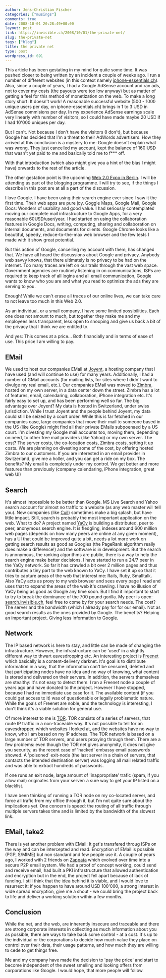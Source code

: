 ```yaml
---
author: Jens-Christian Fischer
categories: ["musings"]
comments: true
date: 2008-10-01 20:28:49+00:00
layout: post
link: https://invisible.ch/2008/10/01/the-private-net/
slug: the-private-net
tags: ["blog"]
title: the private net
type: post
wordpress_id: 691
---
```


This article has been gestating in my mind for quite some time. It was pushed
closer to being written by an incident a couple of weeks ago. I run a number of
different websites (in this context namely [iphone-essentials.ch][1]). Also, since
a couple of years, I had a Google AdSense account and ran ads, not to cover my costs 
(the payouts were too low anyway) but as matter of getting a feel for this method
of monetization on the web. To make a long story short: It doesn't work! A reasonable
successful website (500 - 1000 unique users per day, on iphone-essentials.ch) brings
in 1 to 3 USD in AdSense commisions per day. In my experience AdSense earnings scale
very linearly with number of visitors, so I could have made maybe 20 USD if I had
10'000 uniques per day.

But I can't. Not because I don't have the visitors (I don't), but because Google has
decided that I'm a threat to their AdWords advertisers. How they arrived at this conclusion
is a mystery to me: Google doesn't explain what was wrong. They just cancelled my
account, kept the balance of 160 USD that wasn't yet paid to me and basically told me to
f*** off.

With that introduction (which also might give you a hint of the bias I might have) onwards
to the rest of the article.

The other gestation point is the upcoming [Web 2.0 Expo in Berlin][9]. I will be attending as
part of the blogging programme. I will try to see, if the things I describe in this
post are at all a part of the discussion.

I love Google. I have been using their search engine ever since I saw it the first time. Their
web apps are pure joy. Goggle Maps, Google Mail, Google Docs: Wonders of usability and good
value. I had seriously contemplated moving our complete mail infrastructure to Google Apps, for
a very reasonable 60USD/user/year. I had started on using the collaboration features in Google
Docs, writing, computing, sharing and collaboration on internal documents, and documents for 
clients. 
Google Chrome looks like a beautiful, speedy, reduce-to-the-max web browser and the few tests
I made with it show great potential.

But this action of Google, cancelling my account with them, has changed that. We have all heard
the discussions about Google and privacy. Anybody web savvy knows, that there ultimately is
no privacy to be had on the internet. Too many traces are left on our trails through the vast 
web space. Government agencies are routinely listening in on communications, ISPs are required to
keep track of all logins and all email communication, Google wants to know who you are and what
you read to optimize the ads they are serving to you. 

Enough! While we can't erase all traces of our online lives, we can take care to not leave too
much in this Web 2.0.

As an individual, or a small company, I have some limited possibilities. Each one does not amount to
much, but together they make me and my employees less transparent, less open to snooping and 
give us back a bit of the privacy that I think we are entitled to.

And yes: This comes at a price... Both financially and in terms of ease of use. This price I am 
willing to pay.

EMail
-----

We used to host our companies EMail at [Joyent][2], a hosting company that I have used (and will 
continue to use) for many years. Additionally, I had a number of GMail accounts (for mailing lists,
for sites where I didn't want to divulge my real email, etc.).
Our companies EMail was moved to [Zimbra][3], hosted on my own server, in a data center down the
street. Zimbra has a lot of features, email, calendaring, collaboration, iPhone integration etc. 
It's fairly easy to set up, and has been performing well so far. The big advantage over Joyent? My 
data is hosted in Switzerland, under swiss jurisdiction. While I trust Joyent and the people behind 
Joyent, my data could still be seized by a court order. While this is far fetched in our companies case,
large companies that move their mail to someone based in the US (like Google) might find all their
private EMails subpoenaed by a US court.
I'm divesting my Google mail accounts too, moving them, depending on need, to other free mail providers 
(like Yahoo) or my own server.
The cost? The server costs, the co-location costs, Zimbra costs, setting it up costs. We are planning
on divesting some of the cost, by offering hosted Zimbra to our customers. If you are interested
in an email provider in Switzerland, give me a holler, and you can get a ride on my box.
The benefits? My email is completely under my control. We get better and more features than previously
(company calendaring, iPhone integration, great web UI)

Search
------

It's almost impossible to be better than Google. MS Live Search and Yahoo search account for 
almost no traffic to a website (as any web master will tell you). New companies (like [Cuil][4]) sometimes
make a big splash, but have little impact.
Still, search is probably the most important application on the web. What to do? A project named [YaCy][5]
is building a distributed, peer to peer, anonymous search engine. It is fledgling, indexes around 600 million
web pages (depends on how many peers are online at any given moment), has a UI that could be improved 
quite a bit, needs a lot more work on getting search results as good as Googles (the PageRank algorithm
really does make a difference!) and the software is in development.
But the search is anonymous, the ranking algorithms are public, there is a way to help the search engine
make better decisions.
I have started to run a 24/7 peer in the YaCy network. So far it has crawled a bit over 2 million pages
and thus contributes a tiny part to the web known to YaCy. I have set it up so that it tries to capture
areas of the web that interest me: Rails, Ruby, Smalltalk. Also YaCy acts as proxy to my web browser
and sees every page I read and uses that to expand the areas of the web it's crawling.
I have no illusion of YaCy being as good as Google any time soon. But I find it important to start to
try to break the dominance of the 700 pound gorilla. My peer is open: [search.invisible.ch][6], feel free
to come by for your search needs. 
The cost? The server and the bandwidth (which I already pay for for our email). Not as good search
results as the ones provided by Google.
The benefits? Helping an important project. Giving less information to Google.

Network
-------

The IP based network is here to stay, and little can be made of changing the infrastructure. However, the
infrastructure can be 'used' in a slightly different way to thwart eavesdropping etc. An interesting 
project is [Freenet][7] which basically is a content-delivery darknet. It's goal is to distribute information
in a way, that the information can't be censored, deleted and that participating nodes have no idea
and no way of knowing, what content is stored and delivered on their servers. In addition, the servers
themselves are stealthy: it's not easy to detect them. I ran a Freenet node a couple of years ago and 
have donated to the project. However I have stopped, because I had no immediate use case for it. The available
content (if you could get access to it) was of questionable or legally problematic nature. While the goals
of Freenet are noble, and the technology is interesting, I don't think it's a viable solution for general use.

Of more interest to me is [TOR][8]. TOR consists of a series of servers, that route IP traffic in a 
non-traceable way. It's not possible to tell for an eavesdropper, which websites I looked at, and the 
websites have no way to know, who I am based on my IP address. The TOR network is based on a large number
of TOR servers, and users proxying through them. There are a few problems: even though the TOR net gives
anonymity, it does not give you security, as the recent case of 'hacked' embassy email passwords showed. A
'poisoned' exit-node (the last server in a chain of servers, that contacts the intended destination server)
was logging all mail related traffic and was able to extract hundreds of passwords. 

If one runs an exit node, large amount of 'inappropriate' trafic (spam, if you allow mail) originates from your
server: a sure way to get your IP listed on a blacklist. 

I have been thinking of running a TOR node on my co-located server, and force all trafic from my office through
it, but I'm not quite sure about the implications yet. One concern is speed: the routing of all traffic through
multiple servers takes time and is limited by the bandwidth of the slowest link. 

EMail, take2
------------

There is yet another problem with EMail: It get's transfered throug ISPs on the way and can be intercepted
and read. Encryption of EMail is possible (PGP, S/MIME) but non standard and few people use it. A couple
of years ago, I worked with 2 friends on [Zappata][8] which evolved over time into a secure P2P email system.
We had a proof of concept working, could send and receive email, had built a PKI infrastructure that allowed
authentication and encryption but in the end, the project fell apart because of lack of funding.
I still think that the idea behind it is viable, and I would love to resurrect it: if you happen to have
around USD 100'000, a strong interest in wide spread encryption, give me a shout - we could bring the 
project back to life and deliver a working solution within a few months.

Conclusion
----------

While the net, and the web, are inherently insecure and traceable and there are strong corporate interests
in collecting as much information about you as possible, there are ways to take back some control - at 
a cost. It's up to the individual or the corporations to decide how much value they place on control
over their data, their usage patterns, and how much they are willing to cede to get things free.

Me and my company have made the decision to 'pay the price' and start to become independent of the sweet
smelling and looking offers from corporations like Google. I would hope, that more people will follow.



[1]: https://iphone-essentials.ch
[2]: https://joyent.com
[3]: https://zimbra.com
[4]: https://cuil.com
[5]: https://yacy.net
[6]: https://77.95.121.149:8080
[7]: https://freenetproject.org
[8]: https://www.zappatanetworks.com
[9]: https://en.oreilly.com/webexberlin2008/public/content/home
